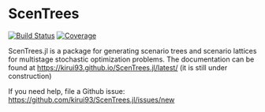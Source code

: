 # ScenTrees

[![Build Status](https://travis-ci.com/kirui93/ScenTrees.jl.svg?branch=master)](https://travis-ci.com/kirui93/ScenTrees.jl)
[![Coverage](https://codecov.io/gh/kirui93/ScenTrees.jl/branch/master/graph/badge.svg)](https://codecov.io/gh/kirui93/ScenTrees.jl)

ScenTrees.jl is a package for generating scenario trees and scenario lattices for multistage stochastic optimization problems. The documentation can be found at https://kirui93.github.io/ScenTrees.jl/latest/ (it is still under construction)

If you need help, file a Github issue: https://github.com/kirui93/ScenTrees.jl/issues/new
